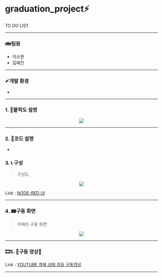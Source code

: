# graduation_project⚡

 TO DO LIST 

---------------------------------------------------------------------------------------------------------------------


### **👪팀원**  

 - 이소현
 - 김예진
---
### **✔개발 환경**  
- 

---
### **1. 📃블럭도 설명**
<center>
     <img src="https://user-images.githubusercontent.com/107833113/174710577-5b7bce31-ea7e-4969-aea3-dcaf322b8637.JPG">
</center>

---
### **2. 📃코드 설명**
- 


### **3. 📞 구성**

 >  구성도
   
<center>
     <img src="https://user-images.githubusercontent.com/105187744/174597907-ea7428c9-98d4-4d52-bf36-5329722baba2.png">
</center>
   
Link : [NODE-RED UI](http://211.206.178.184:1880/ui/#!/0?socketid=9dEfMAmUUc7OH-74AAAN, "node-red ui link")     

---
### **4. 📟구동 화면** 


 > 카메라 구동 화면
<center>
     <img src="https://user-images.githubusercontent.com/105187744/174632545-3605ca4d-aa54-48ff-912f-3837c090a8d6.jpg">
</center>  

---
### **🎞5. 🎥구동 영상🎥**



Link : [YOUTUBE 객체 상태 검출 구동영상](https://youtu.be/-M-ynP_fBdc, "youtube link")   

---
